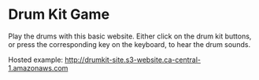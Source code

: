 # Drum Kit Game

Play the drums with this basic website. Either click on the drum kit buttons, or press the corresponding key on the keyboard, to hear the drum sounds.

Hosted example: http://drumkit-site.s3-website.ca-central-1.amazonaws.com

